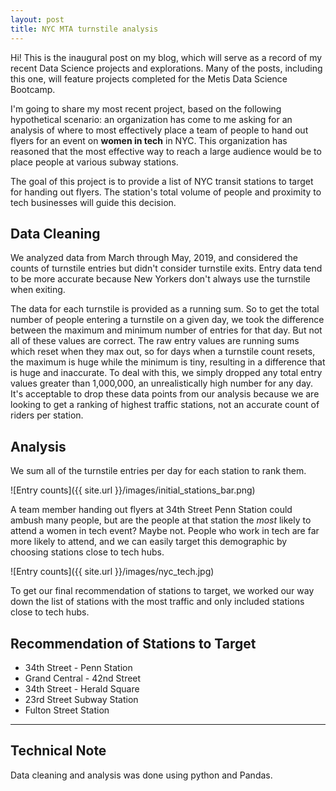 ```yaml
---
layout: post
title: NYC MTA turnstile analysis
---
```

<div class="message">
Hi! This is the inaugural post on my blog, which will serve as a record of my recent Data Science projects and explorations. Many of the posts, including this one, will feature projects completed for the Metis Data Science Bootcamp.
</div>

I'm going to share my most recent project, based on the following hypothetical scenario: an organization has come to me asking for an analysis of where to most effectively place a team of people to hand out flyers for an event on **women in tech** in NYC. This organization has reasoned that the most effective way to reach a large audience would be to place people at various subway stations.

The goal of this project is to provide a list of NYC transit stations to target for handing out flyers. The station's total volume of people and proximity to tech businesses will guide this decision.

## Data Cleaning
We analyzed data from March through May, 2019, and considered the counts of turnstile entries but didn't consider turnstile exits. Entry data tend to be more accurate because New Yorkers don't always use the turnstile when exiting.

The data for each turnstile is provided as a running sum. So to get the total number of people entering a turnstile on a given day, we took the difference between the maximum and minimum number of entries for that day. But not all of these values are correct. The raw entry values are running sums which reset when they max out, so for days when a turnstile count resets, the maximum is huge while the minimum is tiny, resulting in a difference that is huge and inaccurate. To deal with this, we simply dropped any total entry values greater than 1,000,000, an unrealistically high number for any day. It's acceptable to drop these data points from our analysis because we are looking to get a ranking of highest traffic stations, not an accurate count of riders per station.

## Analysis
We sum all of the turnstile entries per day for each station to rank them.

![Entry counts]({{ site.url }}/images/initial_stations_bar.png)

A team member handing out flyers at 34th Street Penn Station could ambush many people, but are the people at that station the *most* likely to attend a women in tech event? Maybe not. People who work in tech are far more likely to attend, and we can easily target this demographic by choosing stations close to tech hubs.

![Entry counts]({{ site.url }}/images/nyc_tech.jpg)

To get our final recommendation of stations to target, we worked our way down the list of stations with the most traffic and only included stations close to tech hubs.

## Recommendation of Stations to Target
* 34th Street - Penn Station
* Grand Central - 42nd Street
* 34th Street - Herald Square
* 23rd Street Subway Station
* Fulton Street Station

---

## Technical Note
Data cleaning and analysis was done using python and Pandas.
